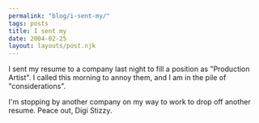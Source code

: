 ```yaml
---
permalink: "blog/i-sent-my/"
tags: posts
title: I sent my
date: 2004-02-25
layout: layouts/post.njk
---
```


I sent my resume to a company last night to fill a position as "Production Artist". I called this morning to annoy them, and I am in the pile of "considerations". 

I'm stopping by another company on my way to work to drop off another resume. Peace out, Digi Stizzy.